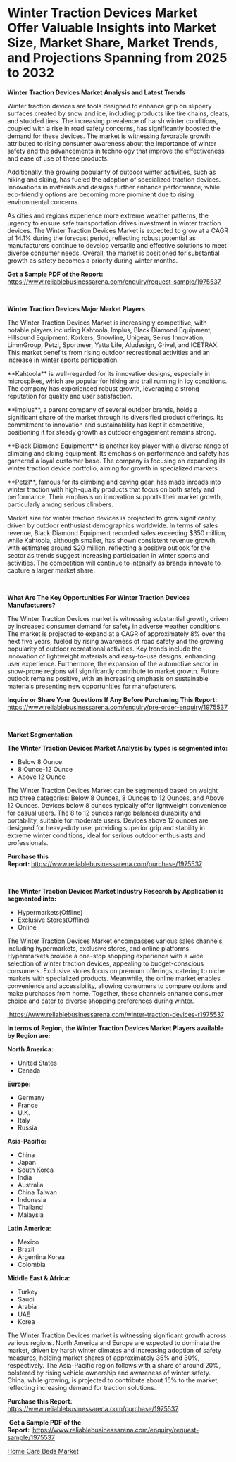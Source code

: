 <p><h1>Winter Traction Devices Market Offer Valuable Insights into Market Size, Market Share, Market Trends, and Projections Spanning from 2025 to 2032</h1></p><p><strong>Winter Traction Devices Market Analysis and Latest Trends</strong></p>
<p><p>Winter traction devices are tools designed to enhance grip on slippery surfaces created by snow and ice, including products like tire chains, cleats, and studded tires. The increasing prevalence of harsh winter conditions, coupled with a rise in road safety concerns, has significantly boosted the demand for these devices. The market is witnessing favorable growth attributed to rising consumer awareness about the importance of winter safety and the advancements in technology that improve the effectiveness and ease of use of these products.</p><p>Additionally, the growing popularity of outdoor winter activities, such as hiking and skiing, has fueled the adoption of specialized traction devices. Innovations in materials and designs further enhance performance, while eco-friendly options are becoming more prominent due to rising environmental concerns.</p><p>As cities and regions experience more extreme weather patterns, the urgency to ensure safe transportation drives investment in winter traction devices. The Winter Traction Devices Market is expected to grow at a CAGR of 14.1% during the forecast period, reflecting robust potential as manufacturers continue to develop versatile and effective solutions to meet diverse consumer needs. Overall, the market is positioned for substantial growth as safety becomes a priority during winter months.</p></p>
<p><strong>Get a Sample PDF of the Report:&nbsp;</strong> <a href="https://www.reliablebusinessarena.com/enquiry/request-sample/1975537?utm_campaign=3561&utm_medium=2&utm_source=Github&utm_content=ia&utm_term=05042025&utm_id=winter-traction-devices">https://www.reliablebusinessarena.com/enquiry/request-sample/1975537</a></p>
<p>&nbsp;</p>
<p><strong>Winter Traction Devices Major Market Players</strong></p>
<p><p>The Winter Traction Devices Market is increasingly competitive, with notable players including Kahtoola, Implus, Black Diamond Equipment, Hillsound Equipment, Korkers, Snowline, Unigear, Seirus Innovation, LimmGroup, Petzl, Sportneer, Yatta Life, Aludesign, Grivel, and ICETRAX. This market benefits from rising outdoor recreational activities and an increase in winter sports participation.</p><p>**Kahtoola** is well-regarded for its innovative designs, especially in microspikes, which are popular for hiking and trail running in icy conditions. The company has experienced robust growth, leveraging a strong reputation for quality and user satisfaction.</p><p>**Implus**, a parent company of several outdoor brands, holds a significant share of the market through its diversified product offerings. Its commitment to innovation and sustainability has kept it competitive, positioning it for steady growth as outdoor engagement remains strong.</p><p>**Black Diamond Equipment** is another key player with a diverse range of climbing and skiing equipment. Its emphasis on performance and safety has garnered a loyal customer base. The company is focusing on expanding its winter traction device portfolio, aiming for growth in specialized markets.</p><p>**Petzl**, famous for its climbing and caving gear, has made inroads into winter traction with high-quality products that focus on both safety and performance. Their emphasis on innovation supports their market growth, particularly among serious climbers.</p><p>Market size for winter traction devices is projected to grow significantly, driven by outdoor enthusiast demographics worldwide. In terms of sales revenue, Black Diamond Equipment recorded sales exceeding $350 million, while Kahtoola, although smaller, has shown consistent revenue growth, with estimates around $20 million, reflecting a positive outlook for the sector as trends suggest increasing participation in winter sports and activities. The competition will continue to intensify as brands innovate to capture a larger market share.</p></p>
<p>&nbsp;</p>
<p><strong>What Are The Key Opportunities For Winter Traction Devices Manufacturers?</strong></p>
<p><p>The Winter Traction Devices market is witnessing substantial growth, driven by increased consumer demand for safety in adverse weather conditions. The market is projected to expand at a CAGR of approximately 8% over the next five years, fueled by rising awareness of road safety and the growing popularity of outdoor recreational activities. Key trends include the innovation of lightweight materials and easy-to-use designs, enhancing user experience. Furthermore, the expansion of the automotive sector in snow-prone regions will significantly contribute to market growth. Future outlook remains positive, with an increasing emphasis on sustainable materials presenting new opportunities for manufacturers.</p></p>
<p><strong>Inquire or Share Your Questions If Any Before Purchasing This Report:</strong> <a href="https://www.reliablebusinessarena.com/enquiry/pre-order-enquiry/1975537?utm_campaign=3561&utm_medium=2&utm_source=Github&utm_content=ia&utm_term=05042025&utm_id=winter-traction-devices">https://www.reliablebusinessarena.com/enquiry/pre-order-enquiry/1975537</a></p>
<p>&nbsp;</p>
<p><strong>Market Segmentation</strong></p>
<p><strong>The Winter Traction Devices Market Analysis by types is segmented into:</strong></p>
<p><ul><li>Below 8 Ounce</li><li>8 Ounce-12 Ounce</li><li>Above 12 Ounce</li></ul></p>
<p><p>The Winter Traction Devices Market can be segmented based on weight into three categories: Below 8 Ounces, 8 Ounces to 12 Ounces, and Above 12 Ounces. Devices below 8 ounces typically offer lightweight convenience for casual users. The 8 to 12 ounces range balances durability and portability, suitable for moderate users. Devices above 12 ounces are designed for heavy-duty use, providing superior grip and stability in extreme winter conditions, ideal for serious outdoor enthusiasts and professionals.</p></p>
<p><strong>Purchase this Report:&nbsp;</strong><a href="https://www.reliablebusinessarena.com/purchase/1975537?utm_campaign=3561&utm_medium=2&utm_source=Github&utm_content=ia&utm_term=05042025&utm_id=winter-traction-devices">https://www.reliablebusinessarena.com/purchase/1975537</a></p>
<p>&nbsp;</p>
<p><strong>The Winter Traction Devices Market Industry Research by Application is segmented into:</strong></p>
<p><ul><li>Hypermarkets(Offline)</li><li>Exclusive Stores(Offline)</li><li>Online</li></ul></p>
<p><p>The Winter Traction Devices Market encompasses various sales channels, including hypermarkets, exclusive stores, and online platforms. Hypermarkets provide a one-stop shopping experience with a wide selection of winter traction devices, appealing to budget-conscious consumers. Exclusive stores focus on premium offerings, catering to niche markets with specialized products. Meanwhile, the online market enables convenience and accessibility, allowing consumers to compare options and make purchases from home. Together, these channels enhance consumer choice and cater to diverse shopping preferences during winter.</p></p>
<p><a href="https://www.reliablebusinessarena.com/winter-traction-devices-r1975537?utm_campaign=3561&utm_medium=2&utm_source=Github&utm_content=ia&utm_term=05042025&utm_id=winter-traction-devices">&nbsp;https://www.reliablebusinessarena.com/winter-traction-devices-r1975537</a></p>
<p><strong>In terms of Region, the Winter Traction Devices Market Players available by Region are:</strong></p>
<p>
    <p> <strong> North America: </strong>
        <ul>
            <li>United States</li>
            <li>Canada</li>
        </ul>
        </p> 
    <p> <strong> Europe: </strong>
        <ul>
            <li>Germany</li>
            <li>France</li>
            <li>U.K.</li>
            <li>Italy</li>
            <li>Russia</li>
        </ul>
        </p> 
    <p> <strong> Asia-Pacific: </strong>
        <ul>
            <li>China</li>
            <li>Japan</li>
            <li>South Korea</li>
            <li>India</li>
            <li>Australia</li>
            <li>China Taiwan</li>
            <li>Indonesia</li>
            <li>Thailand</li>
            <li>Malaysia</li>
        </ul>
        </p> 
    <p> <strong> Latin America: </strong>
        <ul>
            <li>Mexico</li>
            <li>Brazil</li>
            <li>Argentina Korea</li>
            <li>Colombia</li>
        </ul>
        </p> 
    <p> <strong> Middle East & Africa: </strong>
        <ul>
            <li>Turkey</li>
            <li>Saudi</li>
            <li>Arabia</li>
            <li>UAE</li>
            <li>Korea</li>
        </ul>
    </p>
    </p>
<p><p>The Winter Traction Devices market is witnessing significant growth across various regions. North America and Europe are expected to dominate the market, driven by harsh winter climates and increasing adoption of safety measures, holding market shares of approximately 35% and 30%, respectively. The Asia-Pacific region follows with a share of around 20%, bolstered by rising vehicle ownership and awareness of winter safety. China, while growing, is projected to contribute about 15% to the market, reflecting increasing demand for traction solutions.</p></p>
<p><strong>Purchase this Report: </strong><a href="https://www.reliablebusinessarena.com/purchase/1975537?utm_campaign=3561&utm_medium=2&utm_source=Github&utm_content=ia&utm_term=05042025&utm_id=winter-traction-devices">https://www.reliablebusinessarena.com/purchase/1975537</a></p>
<p>&nbsp;<strong>Get a Sample PDF of the Report:&nbsp;&nbsp;</strong><a href="https://www.reliablebusinessarena.com/enquiry/request-sample/1975537?utm_campaign=3561&utm_medium=2&utm_source=Github&utm_content=ia&utm_term=05042025&utm_id=winter-traction-devices">https://www.reliablebusinessarena.com/enquiry/request-sample/1975537</a></p>
<p><strong></strong></p>
<p><p><a href="https://github.com/kukolkasimo5/Market-Research-Report-List-1/blob/main/home-care-beds-market.md?utm_campaign=3561&utm_medium=2&utm_source=Github&utm_content=ia&utm_term=05042025&utm_id=winter-traction-devices">Home Care Beds Market</a></p></p>